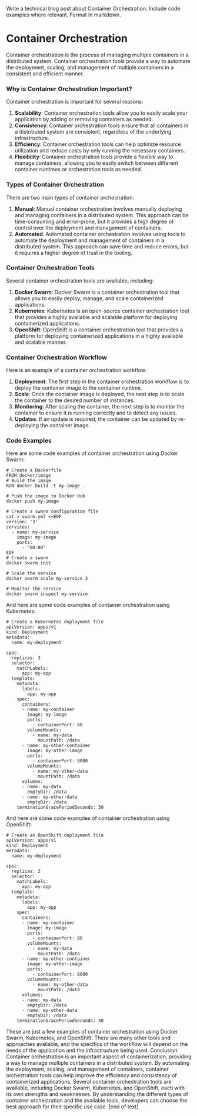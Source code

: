  Write a technical blog post about Container Orchestration. Include code examples where relevant. Format in markdown.
# Container Orchestration

Container orchestration is the process of managing multiple containers in a distributed system. Container orchestration tools provide a way to automate the deployment, scaling, and management of multiple containers in a consistent and efficient manner.
### Why is Container Orchestration Important?

Container orchestration is important for several reasons:

1. **Scalability**: Container orchestration tools allow you to easily scale your application by adding or removing containers as needed.
2. **Consistency**: Container orchestration tools ensure that all containers in a distributed system are consistent, regardless of the underlying infrastructure.
3. **Efficiency**: Container orchestration tools can help optimize resource utilization and reduce costs by only running the necessary containers.
4. **Flexibility**: Container orchestration tools provide a flexible way to manage containers, allowing you to easily switch between different container runtimes or orchestration tools as needed.
### Types of Container Orchestration

There are two main types of container orchestration:

1. **Manual**: Manual container orchestration involves manually deploying and managing containers in a distributed system. This approach can be time-consuming and error-prone, but it provides a high degree of control over the deployment and management of containers.
2. **Automated**: Automated container orchestration involves using tools to automate the deployment and management of containers in a distributed system. This approach can save time and reduce errors, but it requires a higher degree of trust in the tooling.
### Container Orchestration Tools

Several container orchestration tools are available, including:

1. **Docker Swarm**: Docker Swarm is a container orchestration tool that allows you to easily deploy, manage, and scale containerized applications.
2. **Kubernetes**: Kubernetes is an open-source container orchestration tool that provides a highly available and scalable platform for deploying containerized applications.
3. **OpenShift**: OpenShift is a container orchestration tool that provides a platform for deploying containerized applications in a highly available and scalable manner.
### Container Orchestration Workflow

Here is an example of a container orchestration workflow:

1. **Deployment**: The first step in the container orchestration workflow is to deploy the container image to the container runtime.
2. **Scale**: Once the container image is deployed, the next step is to scale the container to the desired number of instances.
3. **Monitoring**: After scaling the container, the next step is to monitor the container to ensure it is running correctly and to detect any issues.
4. **Updates**: If an update is required, the container can be updated by re-deploying the container image.
### Code Examples

Here are some code examples of container orchestration using Docker Swarm:
```
# Create a Dockerfile
FROM docker/image
# Build the image
RUN docker build -t my-image .

# Push the image to Docker Hub
docker push my-image

# Create a swarm configuration file
cat > swarm.yml <<EOF
version: '3'
services:
  - name: my-service
    image: my-image
    ports:
      - "80:80"
EOF
# Create a swarm
docker swarm init

# Scale the service
docker swarm scale my-service 3

# Monitor the service
docker swarm inspect my-service
```
And here are some code examples of container orchestration using Kubernetes:
```
# Create a Kubernetes deployment file
apiVersion: apps/v1
kind: Deployment
metadata:
  name: my-deployment

spec:
  replicas: 3
  selector:
    matchLabels:
      app: my-app
  template:
    metadata:
      labels:
        app: my-app
    spec:
      containers:
      - name: my-container
        image: my-image
        ports:
          - containerPort: 80
        volumeMounts:
          - name: my-data
            mountPath: /data
      - name: my-other-container
        image: my-other-image
        ports:
          - containerPort: 8080
        volumeMounts:
          - name: my-other-data
            mountPath: /data
      volumes:
      - name: my-data
        emptyDir: /data
      - name: my-other-data
        emptyDir: /data
    terminationGracePeriodSeconds: 30
```
And here are some code examples of container orchestration using OpenShift:
```
# Create an OpenShift deployment file
apiVersion: apps/v1
kind: Deployment
metadata:
  name: my-deployment

spec:
  replicas: 3
  selector:
    matchLabels:
      app: my-app
  template:
    metadata:
      labels:
        app: my-app
    spec:
      containers:
      - name: my-container
        image: my-image
        ports:
          - containerPort: 80
        volumeMounts:
          - name: my-data
            mountPath: /data
      - name: my-other-container
        image: my-other-image
        ports:
          - containerPort: 8080
        volumeMounts:
          - name: my-other-data
            mountPath: /data
      volumes:
      - name: my-data
        emptyDir: /data
      - name: my-other-data
        emptyDir: /data
    terminationGracePeriodSeconds: 30
```
These are just a few examples of container orchestration using Docker Swarm, Kubernetes, and OpenShift. There are many other tools and approaches available, and the specifics of the workflow will depend on the needs of the application and the infrastructure being used.
Conclusion
Container orchestration is an important aspect of containerization, providing a way to manage multiple containers in a distributed system. By automating the deployment, scaling, and management of containers, container orchestration tools can help improve the efficiency and consistency of containerized applications. Several container orchestration tools are available, including Docker Swarm, Kubernetes, and OpenShift, each with its own strengths and weaknesses. By understanding the different types of container orchestration and the available tools, developers can choose the best approach for their specific use case. [end of text]


